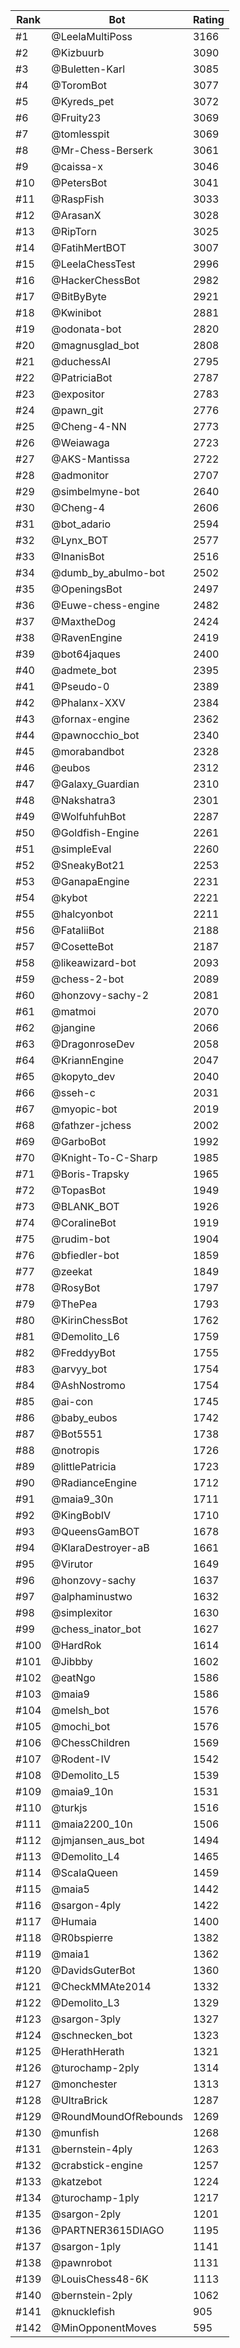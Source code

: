 Rank|Bot|Rating
---|---|---
#1|@LeelaMultiPoss|3166
#2|@Kizbuurb|3090
#3|@Buletten-Karl|3085
#4|@ToromBot|3077
#5|@Kyreds_pet|3072
#6|@Fruity23|3069
#7|@tomlesspit|3069
#8|@Mr-Chess-Berserk|3061
#9|@caissa-x|3046
#10|@PetersBot|3041
#11|@RaspFish|3033
#12|@ArasanX|3028
#13|@RipTorn|3025
#14|@FatihMertBOT|3007
#15|@LeelaChessTest|2996
#16|@HackerChessBot|2982
#17|@BitByByte|2921
#18|@Kwinibot|2881
#19|@odonata-bot|2820
#20|@magnusglad_bot|2808
#21|@duchessAI|2795
#22|@PatriciaBot|2787
#23|@expositor|2783
#24|@pawn_git|2776
#25|@Cheng-4-NN|2773
#26|@Weiawaga|2723
#27|@AKS-Mantissa|2722
#28|@admonitor|2707
#29|@simbelmyne-bot|2640
#30|@Cheng-4|2606
#31|@bot_adario|2594
#32|@Lynx_BOT|2577
#33|@InanisBot|2516
#34|@dumb_by_abulmo-bot|2502
#35|@OpeningsBot|2497
#36|@Euwe-chess-engine|2482
#37|@MaxtheDog|2424
#38|@RavenEngine|2419
#39|@bot64jaques|2400
#40|@admete_bot|2395
#41|@Pseudo-0|2389
#42|@Phalanx-XXV|2384
#43|@fornax-engine|2362
#44|@pawnocchio_bot|2340
#45|@morabandbot|2328
#46|@eubos|2312
#47|@Galaxy_Guardian|2310
#48|@Nakshatra3|2301
#49|@WolfuhfuhBot|2287
#50|@Goldfish-Engine|2261
#51|@simpleEval|2260
#52|@SneakyBot21|2253
#53|@GanapaEngine|2231
#54|@kybot|2221
#55|@halcyonbot|2211
#56|@FataliiBot|2188
#57|@CosetteBot|2187
#58|@likeawizard-bot|2093
#59|@chess-2-bot|2089
#60|@honzovy-sachy-2|2081
#61|@matmoi|2070
#62|@jangine|2066
#63|@DragonroseDev|2058
#64|@KriannEngine|2047
#65|@kopyto_dev|2040
#66|@sseh-c|2031
#67|@myopic-bot|2019
#68|@fathzer-jchess|2002
#69|@GarboBot|1992
#70|@Knight-To-C-Sharp|1985
#71|@Boris-Trapsky|1965
#72|@TopasBot|1949
#73|@BLANK_BOT|1926
#74|@CoralineBot|1919
#75|@rudim-bot|1904
#76|@bfiedler-bot|1859
#77|@zeekat|1849
#78|@RosyBot|1797
#79|@ThePea|1793
#80|@KirinChessBot|1762
#81|@Demolito_L6|1759
#82|@FreddyyBot|1755
#83|@arvyy_bot|1754
#84|@AshNostromo|1754
#85|@ai-con|1745
#86|@baby_eubos|1742
#87|@Bot5551|1738
#88|@notropis|1726
#89|@littlePatricia|1723
#90|@RadianceEngine|1712
#91|@maia9_30n|1711
#92|@KingBobIV|1710
#93|@QueensGamBOT|1678
#94|@KlaraDestroyer-aB|1661
#95|@Virutor|1649
#96|@honzovy-sachy|1637
#97|@alphaminustwo|1632
#98|@simplexitor|1630
#99|@chess_inator_bot|1627
#100|@HardRok|1614
#101|@Jibbby|1602
#102|@eatNgo|1586
#103|@maia9|1586
#104|@melsh_bot|1576
#105|@mochi_bot|1576
#106|@ChessChildren|1569
#107|@Rodent-IV|1542
#108|@Demolito_L5|1539
#109|@maia9_10n|1531
#110|@turkjs|1516
#111|@maia2200_10n|1506
#112|@jmjansen_aus_bot|1494
#113|@Demolito_L4|1465
#114|@ScalaQueen|1459
#115|@maia5|1442
#116|@sargon-4ply|1422
#117|@Humaia|1400
#118|@R0bspierre|1382
#119|@maia1|1362
#120|@DavidsGuterBot|1360
#121|@CheckMMAte2014|1332
#122|@Demolito_L3|1329
#123|@sargon-3ply|1327
#124|@schnecken_bot|1323
#125|@HerathHerath|1321
#126|@turochamp-2ply|1314
#127|@monchester|1313
#128|@UltraBrick|1287
#129|@RoundMoundOfRebounds|1269
#130|@munfish|1268
#131|@bernstein-4ply|1263
#132|@crabstick-engine|1257
#133|@katzebot|1224
#134|@turochamp-1ply|1217
#135|@sargon-2ply|1201
#136|@PARTNER3615DIAGO|1195
#137|@sargon-1ply|1141
#138|@pawnrobot|1131
#139|@LouisChess48-6K|1113
#140|@bernstein-2ply|1062
#141|@knucklefish|905
#142|@MinOpponentMoves|595

